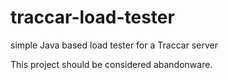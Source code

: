 traccar-load-tester
===================

simple Java based load tester for a Traccar server

This project should be considered abandonware. 
